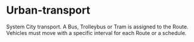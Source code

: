 # Urban-transport
System City transport. A Bus, Trolleybus or Tram is assigned to the Route. Vehicles must move with a specific interval for each Route or a schedule.
